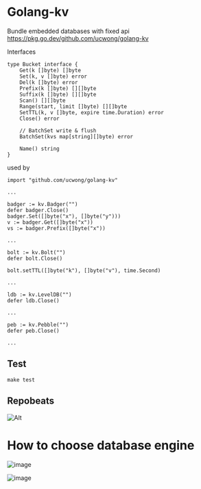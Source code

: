 # Golang-kv
Bundle embedded databases with fixed api https://pkg.go.dev/github.com/ucwong/golang-kv

Interfaces

```
type Bucket interface {
	Get(k []byte) []byte
	Set(k, v []byte) error
	Del(k []byte) error
	Prefix(k []byte) [][]byte
	Suffix(k []byte) [][]byte
	Scan() [][]byte
	Range(start, limit []byte) [][]byte
	SetTTL(k, v []byte, expire time.Duration) error
	Close() error

	// BatchSet write & flush
	BatchSet(kvs map[string][]byte) error
	
	Name() string
}
```

used by 
```
import "github.com/ucwong/golang-kv"

...

badger := kv.Badger("")
defer badger.Close()
badger.Set([]byte("x"), []byte("y")))
v := badger.Get([]byte("x"))
vs := badger.Prefix([]byte("x"))

...

bolt := kv.Bolt("")
defer bolt.Close()

bolt.setTTL([]byte("k"), []byte("v"), time.Second)

...

ldb := kv.LevelDB("")
defer ldb.Close()

...

peb := kv.Pebble("")
defer peb.Close()

...
```
## Test
```
make test
```
## Repobeats

![Alt](https://repobeats.axiom.co/api/embed/6187bb40cb7709dfbf08cd33cb06f44f046c7cb4.svg "Repobeats analytics image")

# How to choose database engine
![image](https://user-images.githubusercontent.com/22344498/111969569-5aede600-8b35-11eb-8580-8cd1baf2bbb1.png)

![image](https://user-images.githubusercontent.com/22344498/111968369-07c76380-8b34-11eb-90f3-26b0a2a85624.png)
